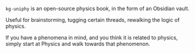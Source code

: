 `kg-uniphy` is an open-source physics book, in the form of an Obsidian vault.

Useful for brainstorming, tugging certain threads, rewalking the logic of physics.

If you have a phenomena in mind, and you think it is related to physics, simply start at Physics and walk towards that phenomenon.